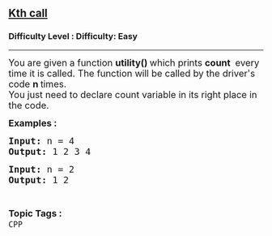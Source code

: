 <h2><a href="https://www.geeksforgeeks.org/problems/kth-call--141631/1?page=1&status=unsolved,attempted&sortBy=accuracy">Kth call</a></h2><h3>Difficulty Level : Difficulty: Easy</h3><hr><div class="problems_problem_content__Xm_eO"><p><span style="font-size: 18px;">You are given a function&nbsp;<strong>utility()&nbsp;</strong>which prints&nbsp;<strong>count&nbsp;</strong>&nbsp;every time it is called. The function will be called by the driver's code&nbsp;<strong>n&nbsp;</strong>times.<br>You just need to declare count variable in its right place in the code.</span></p>
<p><span style="font-size: 18px;"><strong>Examples :</strong></span></p>
<pre><span style="font-size: 18px;"><strong>Input:</strong> n = 4
<strong>Output:</strong> 1 2 3 4</span></pre>
<pre><span style="font-size: 18px;"><strong>Input:</strong> n = 2
<strong>Output:</strong> 1 2</span></pre></div><br><p><span style=font-size:18px><strong>Topic Tags : </strong><br><code>CPP</code>&nbsp;
